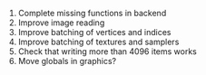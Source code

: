 1. Complete missing functions in backend
2. Improve image reading
3. Improve batching of vertices and indices
4. Improve batching of textures and samplers
5. Check that writing more than 4096 items works
6. Move globals in graphics?